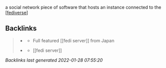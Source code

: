 a social network piece of software that hosts an instance connected to the [[fediverse]]

[//begin]: # "Autogenerated link references for markdown compatibility"
[fediverse]: fediverse.md "fediverse"
[//end]: # "Autogenerated link references"

## Backlinks

> - [](misskey.md)
>   - Full featured [[fedi server]] from Japan
>    
> - [](pleroma.md)
>   - [[fedi server]]

_Backlinks last generated 2022-01-28 07:55:20_
